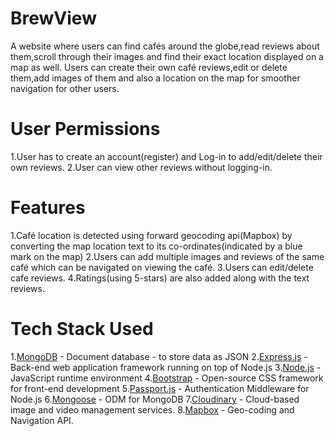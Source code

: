 # BrewView
A website where users can find cafés around the globe,read reviews about them,scroll through their images and find their exact location displayed on a map as well.
Users can create their own café reviews,edit or delete them,add images of them and also a location on the map for smoother navigation for other users.

# User Permissions
1.User has to create an account(register) and Log-in to add/edit/delete their own reviews.
2.User can view other reviews without logging-in.

# Features
1.Café location is detected using forward geocoding api(Mapbox) by converting the map location text to its co-ordinates(indicated by a blue mark on the map)
2.Users can add multiple images and reviews of the same café which can be navigated on viewing the café.
3.Users can edit/delete cafe reviews.
4.Ratings(using 5-stars) are also added along with the text reviews.

# Tech Stack Used
1.[MongoDB](https://www.mongodb.com/docs/) - Document database - to store data as JSON
2.[Express.js](https://devdocs.io/express/) - Back-end web application framework running on top of Node.js
3.[Node.js](https://nodejs.org/en/docs) - JavaScript runtime environment
4.[Bootstrap](https://getbootstrap.com/) - Open-source CSS framework for front-end development
5.[Passport.js](https://www.passportjs.org/) - Authentication Middleware for Node.js
6.[Mongoose](https://mongoosejs.com/) - ODM for MongoDB
7.[Cloudinary](https://cloudinary.com/) - Cloud-based image and video management services.
8.[Mapbox](https://www.mapbox.com/) - Geo-coding and Navigation API.


